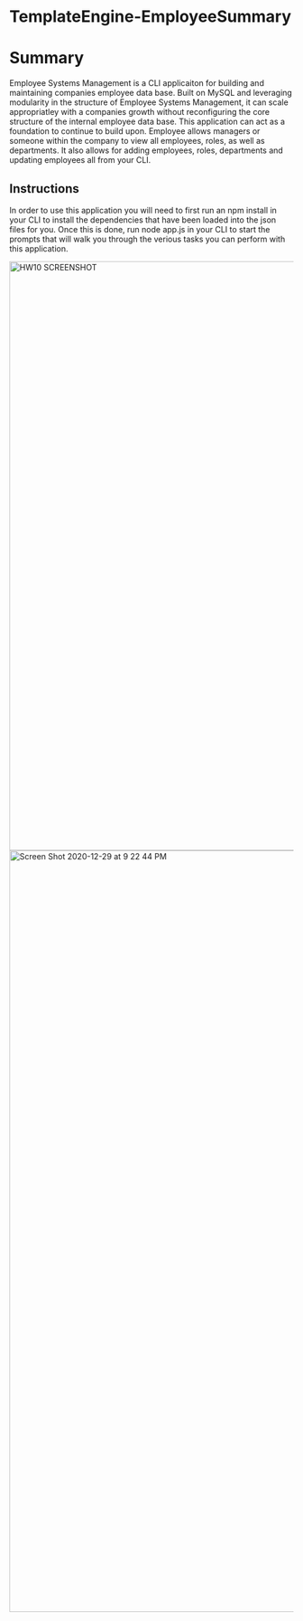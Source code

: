 # TemplateEngine-EmployeeSummary

# Summary

Employee Systems Management is a CLI applicaiton for building and maintaining companies employee data base. Built on MySQL and leveraging modularity in the structure of Employee Systems Management, it can scale appropriatley with a companies growth without reconfiguring the core structure of the internal employee data base. This application can act as a foundation to continue to build upon. Employee allows managers or someone within the company to view all employees, roles, as well as departments. It also allows for adding employees, roles, departments and updating employees all from your CLI.


## Instructions

In order to use this application you will need to first run an npm install in your CLI to install the dependencies that have been loaded into the json files for you. Once this is done, run node app.js in your CLI to start the prompts that will walk you through the verious tasks you can perform with this application.

<img width="1042" alt="HW10 SCREENSHOT" src="https://user-images.githubusercontent.com/59800707/103326410-3561ac80-4a1e-11eb-9d74-77887ee0d6eb.png">

<img width="1347" alt="Screen Shot 2020-12-29 at 9 22 44 PM" src="https://user-images.githubusercontent.com/59800707/103326438-57f3c580-4a1e-11eb-8f2e-98e36b38c8ee.png">
